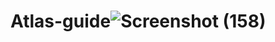 # Atlas-guide![Screenshot (158)](https://github.com/AvneeshSinghania/Atlas-guide/assets/129655456/2ac6f725-e62f-4879-af5f-2016cd5fd59c)

